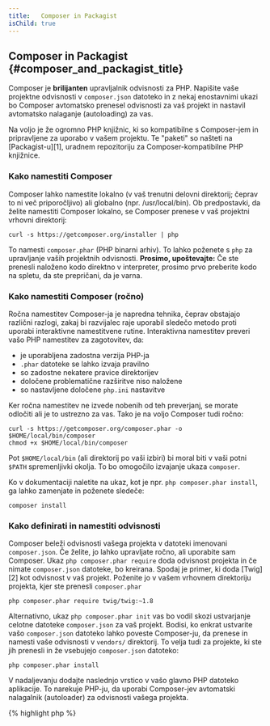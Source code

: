 ```yaml
---
title:   Composer in Packagist
isChild: true
---
```


## Composer in Packagist {#composer_and_packagist_title}

Composer je **brilijanten** upravljalnik odvisnosti za PHP. Napišite vaše projektne odvisnosti v `composer.json` datoteko in z nekaj enostavnimi ukazi bo Composer avtomatsko prenesel odvisnosti za vaš projekt in nastavil avtomatsko nalaganje (autoloading) za vas.

Na voljo je že ogromno PHP knjižnic, ki so kompatibilne s Composer-jem in pripravljene za uporabo v vašem projektu. Te "paketi" so našteti na [Packagist-u][1], uradnem repozitoriju za Composer-kompatibilne PHP knjižnice.

### Kako namestiti Composer

Composer lahko namestite lokalno (v vaš trenutni delovni direktorij; čeprav to ni več priporočljivo) ali globalno (npr. /usr/local/bin). Ob predpostavki, da želite namestiti Composer lokalno, se Composer prenese v vaš projektni vrhovni direktorij:

    curl -s https://getcomposer.org/installer | php

To namesti `composer.phar` (PHP binarni arhiv). To lahko poženete s `php` za upravljanje vaših projektnih odvisnosti.
<strong>Prosimo, upoštevajte:</strong> Če ste prenesli naloženo kodo direktno v interpreter, prosimo prvo preberite kodo na spletu, da ste prepričani, da je varna.

### Kako namestiti Composer (ročno)

Ročna namestitev Composer-ja je napredna tehnika, čeprav obstajajo različni razlogi, zakaj bi razvijalec raje uporabil sledečo metodo proti uporabi interaktivne namestitvene rutine. Interaktivna namestitev preveri vašo PHP namestitev za zagotovitev, da:

- je uporabljena zadostna verzija PHP-ja
- `.phar` datoteke se lahko izvaja pravilno
- so zadostne nekatere pravice direktorijev
- določene problematične razširitve niso naložene
- so nastavljene določene `php.ini` nastavitve

Ker ročna namestitev ne izvede nobenih od teh preverjanj, se morate odločiti ali je to ustrezno za vas. Tako je na voljo Composer tudi ročno:

    curl -s https://getcomposer.org/composer.phar -o $HOME/local/bin/composer
    chmod +x $HOME/local/bin/composer

Pot `$HOME/local/bin` (ali direktorij po vaši izbiri) bi moral biti v vaši potni `$PATH` spremenljivki okolja. To bo omogočilo izvajanje ukaza `composer`.

Ko v dokumentaciji naletite na ukaz, kot je npr. `php composer.phar install`, ga lahko zamenjate in poženete sledeče:

    composer install

### Kako definirati in namestiti odvisnosti

Composer beleži odvisnosti vašega projekta v datoteki imenovani `composer.json`. Če želite, jo lahko upravljate ročno, ali uporabite sam Composer. Ukaz `php composer.phar require` doda odvisnost projekta in če nimate `composer.json` datoteke, bo kreirana. Spodaj je primer, ki doda [Twig][2] kot odvisnost v vaš projekt. Poženite jo v vašem vrhovnem direktoriju projekta, kjer ste prenesli `composer.phar`

	php composer.phar require twig/twig:~1.8

Alternativno, ukaz `php composer.phar init` vas bo vodil skozi ustvarjanje celotne datoteke `composer.json` za vaš projekt. Bodisi, ko enkrat ustvarite vašo `composer.json` datoteko lahko poveste Composer-ju, da prenese in namesti vaše odvisnosti v `vendors/` direktorij. To velja tudi za projekte, ki ste jih prenesli in že vsebujejo `composer.json` datoteko:

    php composer.phar install

V nadaljevanju dodajte naslednjo vrstico v vašo glavno PHP datoteko aplikacije. To narekuje PHP-ju, da uporabi Composer-jev avtomatski nalagalnik (autoloader) za odvisnosti vašega projekta.

{% highlight php %}
<?php
require 'vendor/autoload.php';
{% endhighlight %}

Sedaj lahko uporabite odvisnosti vašega projekta in bodo avtomatsko naložene na zahtevo.

### Posodobitev vaših odvisnosti

Composer ustvari datoteko imenovano `composer.lock`, ki shrani točno verzijo za vsak paket, ki ga je prenesel, ko ste prvič pognali ukaz `php composer.phar install`. Če delite vaš projekt z drugimi razvijalci in je datoteka `composer.lock` del vaše distribucije, bodo ob ukazu `php composer.phar install` dobili točno enake verzije kot vi. Za posodobitev vaših odvisnosti poženite ukaz `php composer.phar update`.

To je najbolj uporabno, ko definirate vaše verzije zahtev fleksibilno. Na primer zahtevana verzija ~1.8 pomeni "karkoli novejše od 1.8.0, vendar manj kot 2.0.x-dev". Lahko uporabite tudi nadomestni znak `*` kot pri `1.8.*`. Sedaj bo Composer ukaz `php composer.phar update` nadgradil vaše odvisnosti na najnovejše verzije, ki ustrezajo omejitvam, ki ste jih definirali.

### Preverjanje vaših odvisnosti za varnostnimi težavami

[Security Advisories Checker][3] je spletni servis in orodje za ukazno vrstico (CLI), ki bo tako preučil vašo datoteko `composer.lock` kot vam tudi povedal, če potrebujete kakšne posodobitve za vaše odvisnosti.

* [Naučite se o Composer-ju][4]

[1]: http://packagist.org/
[2]: http://twig.sensiolabs.org
[3]: https://security.sensiolabs.org/
[4]: http://getcomposer.org/doc/00-intro.md

